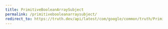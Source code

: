 ```yaml
---
title: PrimitiveBooleanArraySubject
permalink: /primitivebooleanarraysubject/
redirect_to: https://truth.dev/api/latest/com/google/common/truth/PrimitiveBooleanArraySubject.html
---
```


